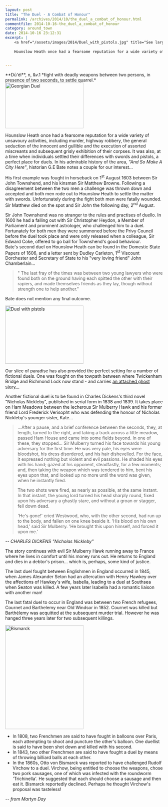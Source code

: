 ```yaml
---
layout: post
title: "The Duel - A Combat of Honour"
permalink: /archives/2014/10/the_duel_a_combat_of_honour.html
commentfile: 2014-10-16-the_duel_a_combat_of_honour
category: around_town
date: 2014-10-16 23:12:31
excerpt: |
    <a href="/assets/images/2014/Duel_with_pistols.jpg" title="See larger version of - Duel with pistols"><img src="/assets/images/2014/Duel_with_pistols_thumb.jpg" width="150" height="212" alt="Duel with pistols" class="photo right" /></a>
    
    Hounslow Heath once had a fearsome reputation for a wide variety of unsavoury activities, including murder, highway robbery, the general seduction of the innocent and gullible and the execution of assorted miscreants and subsequent grisly exhibition of their corpses. It was also, at a time when individuals settled their differences with swords and pistols, a perfect place for duels. In his admirable history of the area, <em>"And So Make A City Here"</em>, historian G.E Bate notes a couple for our interest...
    

---
```


<div markdown="1" class="box">
**Dū'ėl**, n, &v.1 *fight with deadly weapons between two persons, in presence of two seconds, to settle quarrel.*

</div>
<a href="/assets/images/2014/DUEL_Georgian_Duel.jpg" title="See larger version of - Georgian Duel"><img src="/assets/images/2014/DUEL_Georgian_Duel_thumb.jpg" width="250" height="146" alt="Georgian Duel" class="photo right" /></a>

Hounslow Heath once had a fearsome reputation for a wide variety of unsavoury activities, including murder, highway robbery, the general seduction of the innocent and gullible and the execution of assorted miscreants and subsequent grisly exhibition of their corpses. It was also, at a time when individuals settled their differences with swords and pistols, a perfect place for duels. In his admirable history of the area, <em>"And So Make A City Here"</em>, historian G.E Bate notes a couple for our interest...

His first example was fought in horseback on 1<sup>st</sup> August 1603 between Sir John Townshend, and his kinsman Sir Matthew Browne. Following a disagreement between the two men a challenge was thrown down and accepted and both men rode out to Hounslow Heath to settle the matter with swords. Unfortunately during the fight both men were fatally wounded. Sir Matthew died on the spot and Sir John the following day, 2<sup>nd</sup> August.

<div markdown="1" class="box">
Sir John Townshend was no stranger to the rules and practises of duello. In 1600 he had a falling out with Sir Christopher Heydon, a Member of Parliament and prominent astrologer, who challenged him to a duel. Fortunately for both men they were summoned before the Privy Council before the duel took place and were only released when a colleague, Sir Edward Coke, offered to go bail for Townshend's good behaviour.

</div>
Bate's second duel on Hounslow Heath can be found in the Domestic State Papers of 1606, and a letter sent by Dudley Carleton, 1<sup>st</sup> Viscount Dorchester and Secretary of State to his "very loving friend" John Chamberlain...

> " The last fray of the times was between two young lawyers who were found both on the ground having each spitted the other with their rapiers, and made themselves friends as they lay, though without strength one to help another."

Bate does not mention any final outcome.

<a href="/assets/images/2014/Duel_with_pistols.jpg" title="See larger version of - Duel with pistols"><img src="/assets/images/2014/Duel_with_pistols_thumb.jpg" width="250" height="186" alt="Duel with pistols" class="photo right" /></a>

Our slice of paradise has also provided the perfect setting for a number of fictional duels. One was fought on the towpath between where Twickenham Bridge and Richmond Lock now stand - and carries [an attached ghost story...](https://stmargarets.london/archives/2011/11/the_obelisks.html)

Another fictional duel is to be found in Charles Dickens's third novel "Nicholas Nickleby", published in serial form in 1838 and 1839. It takes place on Ham Meadows between the lecherous Sir Mulberry Hawk and his former friend Lord Frederick Verisopht who was defending the honour of Nicholas Nickleby's younger sister, Kate...

> ...After a pause, and a brief conference between the seconds, they, at length, turned to the right, and taking a track across a little meadow, passed Ham House and came into some fields beyond. In one of these, they stopped... Sir Mulberry turned his face towards his young adversary for the first time. He was very pale, his eyes were bloodshot, his dress disordered, and his hair dishevelled. For the face, it expressed nothing but violent and evil passions. He shaded his eyes with his hand; gazed at his opponent, steadfastly, for a few moments; and, then taking the weapon which was tendered to him, bent his eyes upon that, and looked up no more until the word was given, when he instantly fired.
> 
>  The two shots were fired, as nearly as possible, at the same instant. In that instant, the young lord turned his head sharply round, fixed upon his adversary a ghastly stare, and without a groan or stagger, fell down dead.
> 
> 'He's gone!' cried Westwood, who, with the other second, had run up to the body, and fallen on one knee beside it. 'His blood on his own head,' said Sir Mulberry. 'He brought this upon himself, and forced it upon me.'

<cite>-- CHARLES DICKENS "Nicholas Nickleby"</cite>

The story continues with evil Sir Mulberry Hawk running away to France where he lives in comfort until his money runs out. He returns to England and dies in a debtor's prison... which is, perhaps, some kind of justice.

The last duel fought between Englishmen in England occurred in 1845, when James Alexander Seton had an altercation with Henry Hawkey over the affections of Hawkey's wife, Isabella, leading to a duel at Southsea when Seaton was killed. A few years later Isabella had a romantic liaison with another man!

The last fatal duel to occur in England was between two French refugees, Cournet and Barthelemy near Old Windsor in 1852. Cournet was killed but Barthélemy was acquitted at the subsequent murder trial. However he was hanged three years later for two subsequent killings.

<div markdown="1" class="box">
<a href="/assets/images/2014/DUEL_Bismarck.jpg" title="See larger version of - Bismarck"><img src="/assets/images/2014/DUEL_Bismarck_thumb.jpg" width="250" height="333" alt="Bismarck" class="photo right" /></a>

-   In 1808, two Frenchmen are said to have fought in balloons over Paris, each attempting to shoot and puncture the other's balloon. One duellist is said to have been shot down and killed with his second.
-   In 1843, two other Frenchmen are said to have fought a duel by means of throwing billiard balls at each other.
-   In the 1860s, Otto von Bismarck was reported to have challenged Rudolf Virchow to a duel. Virchow, being entitled to choose the weapons, chose two pork sausages, one of which was infected with the roundworm 'Trichinella'. He suggested that each should choose a sausage and then eat it. Bismarck reportedly declined. Perhaps he thought Virchow's proposal was tasteless!

</div>
<cite>-- from Martyn Day</cite>
